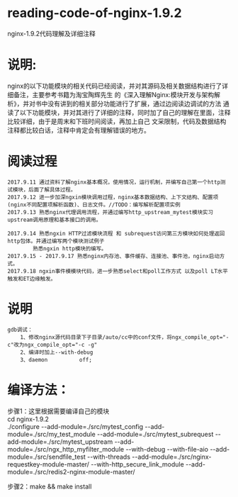 # reading-code-of-nginx-1.9.2  
nginx-1.9.2代码理解及详细注释  
 
   
说明:  
===================================   
nginx的以下功能模块的相关代码已经阅读，并对其源码及相关数据结构进行了详细备注，主要参考书籍为淘宝陶辉先生
的《深入理解Nginx:模块开发与架构解析》，并对书中没有讲到的相关部分功能进行了扩展，通过边阅读边调试的方法
通读了以下功能模块，并对其进行了详细的注释，同时加了自己的理解在里面，注释比较详细，由于是周末和下班时间阅读，再加上自己
文采限制，代码及数据结构注释都比较白话，注释中肯定会有理解错误的地方。  
  
  
      
阅读过程  
===================================  
	2017.9.11 通过资料了解nginx基本概况，使用情况，运行机制，并编写自己第一个http测试模块，后面了解具体过程。
	2017.9.12 进一步加深ngxin模块调用过程，nginx基本数据结构、上下文结构、配置项(nginx不同配置项解析函数)、日志文件。//TODO：编写解析配置项实例
	2017.9.13 熟悉nginx代理调用流程，并通过编写http_upstream_mytest模块实习upstream调用原理和基本接口的调用。

	2017.9.14 熟悉ngxin HTTP过滤模块流程 和 subrequest访问第三方模块如何处理返回http包体。并通过编写两个模块测试例子
			熟悉ngxin http模块的编写。
	2017.9.15 - 2017.9.17 熟悉nginx内存池、事件缓存、连接池、事件池，nginx启动方式。
	2017.9.18 ngxin事件模模块代码，进一步熟悉select和poll工作方式 以及poll LT水平触发和ET边缘触发。





说明
===================================  
	gdb调试：
		1、修改nginx源代码目录下子目录/auto/cc中的conf文件，将ngx_compile_opt="-c"改为ngx_compile_opt="-c -g"
		2、编译时加上--with-debug 
		3、daemon          off; 
	 
     
编译方法：
===================================    
步骤1：这里根据需要编译自己的模块  
cd nginx-1.9.2  
./configure --add-module=./src/mytest_config --add-module=./src/my_test_module --add-module=./src/mytest_subrequest --add-module=./src/mytest_upstream --add-module=./src/ngx_http_myfilter_module --with-debug --with-file-aio --add-module=./src/sendfile_test --with-threads  --add-module=./src/nginx-requestkey-module-master/ --with-http_secure_link_module --add-module=./src/redis2-nginx-module-master/ 

 步骤2：make && make install  
